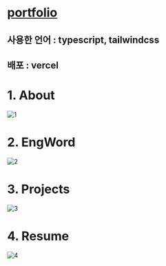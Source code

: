 # [portfolio](https://portfolio-xi-azure-61.vercel.app//)
## 사용한 언어 : typescript, tailwindcss
## 배포 : vercel 

# 1. About
![1](https://user-images.githubusercontent.com/89256977/227140308-1618fb65-6268-459a-ac7d-7e8440d9a13e.png)
# 2. EngWord
![2](https://user-images.githubusercontent.com/89256977/227140317-288c529d-cc45-41b0-9e51-22b983f3e2e6.png)
# 3. Projects
![3](https://user-images.githubusercontent.com/89256977/227140327-f9c25cc0-11d9-453e-b33a-034a5a3870ea.png)
# 4. Resume
![4](https://user-images.githubusercontent.com/89256977/227140760-cf3854b7-667d-40f5-a4e3-a1b6af6902af.png)

